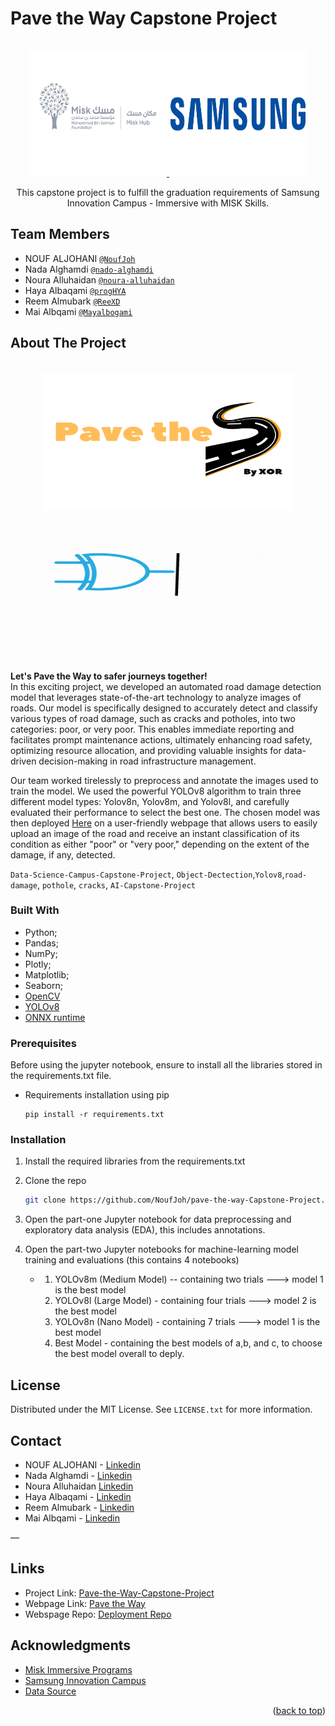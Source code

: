 # Pave the Way Capstone Project
<!-- Improved compatibility of back to top link: See: https://github.com/othneildrew/Best-README-Template/pull/73 -->
<a name="readme-top"></a>



<!-- PROJECT LOGO -->
<br />
<div align="center">
  <a href="https://github.com/github_username/repo_name">
    <img src="imgs/misk_logo.png" alt="Logo" width="220" height="200">
     <img src="imgs/Samsung-Logo.png" alt="Logo" width="220" height="200">
    
  </a>

  <p align="center">
    This capstone project is to fulfill the graduation requirements of Samsung Innovation Campus - Immersive with MISK Skills.
  </p>
</div>


 

## Team Members
* NOUF ALJOHANI [`@NoufJoh`](https://github.com/NoufJoh)
* Nada Alghamdi  [`@nado-alghamdi`](https://github.com/nado-alghamdi)
* Noura Alluhaidan [`@noura-alluhaidan`](https://github.com/noura-alluhaidan)
* Haya Albaqami  [`@progHYA`](https://github.com/progHYA)
* Reem Almubark [`@ReeXD`](https://github.com/ReeXD)
* Mai Albqami [`@Mayalbogami`](https://github.com/Mayalbogami)



<!-- ABOUT THE PROJECT -->
## About The Project
<br />
<div align="center">
  <a href="https://noufjoh.github.io/try/" >
    <img src="imgs/PTW_logo.png" alt="Logo" width="400" height="220">
  </a>
     <img src="imgs/XOR_logo.gif" alt="Logo" width="400" height="220">
  </a>
</div>
<br />

**Let's Pave the Way to safer journeys together!**
<br />
In this exciting project, we developed an automated road damage detection model that leverages state-of-the-art technology to analyze images of roads. Our model is specifically designed to accurately detect and classify various types of road damage, such as cracks and potholes, into two categories: poor, or very poor. This enables immediate reporting and facilitates prompt maintenance actions, ultimately enhancing road safety, optimizing resource allocation, and providing valuable insights for data-driven decision-making in road infrastructure management.

Our team worked tirelessly to preprocess and annotate the images used to train the model. We used the powerful YOLOv8 algorithm to train three different model types: Yolov8n, Yolov8m, and Yolov8l, and carefully evaluated their performance to select the best one. The chosen model was then deployed [Here](https://github.com/NoufJoh/try/) on a user-friendly webpage that allows users to easily upload an image of the road and receive an instant classification of its condition as either "poor" or "very poor," depending on the extent of the damage, if any, detected. 


 `Data-Science-Campus-Capstone-Project`, `Object-Dectection`,`Yolov8`,`road-damage`, `pothole`, `cracks`, `AI-Capstone-Project`




### Built With

* Python;
* Pandas;
* NumPy;
* Plotly;
* Matplotlib;
* Seaborn;
* [OpenCV](https://pypi.org/project/opencv-python/)
* [YOLOv8](https://github.com/ultralytics/ultralytics)
* [ONNX runtime](https://github.com/microsoft/onnxruntime)



<!-- GETTING STARTED -->

### Prerequisites

Before using the jupyter notebook, ensure to install all the libraries stored in the requirements.txt file.
* Requirements installation using pip
  ```
  pip install -r requirements.txt
  ```
  

### Installation

1. Install the required libraries from the requirements.txt
2. Clone the repo
   ```sh
   git clone https://github.com/NoufJoh/pave-the-way-Capstone-Project.git
   ```
3. Open the part-one Jupyter notebook for data preprocessing and exploratory data analysis (EDA), this includes annotations.

4. Open the part-two Jupyter notebooks for machine-learning model training and evaluations (this contains 4 notebooks)
   * 1. YOLOv8m (Medium Model) -- containing two trials ---> model 1 is the best model
     2. YOLOv8l (Large Model) - containing four trials ---> model 2 is the best model
     3. YOLOv8n (Nano Model) - containing 7 trials ---> model 1 is the best model
     4. Best Model - containing the best models of a,b, and c, to choose the best model overall to deply.



<!-- LICENSE -->
## License

Distributed under the MIT License. See `LICENSE.txt` for more information.




<!-- CONTACT -->
## Contact
* NOUF ALJOHANI - [Linkedin](https://www.linkedin.com/in/nouf-aljohani-3785191b3/)
* Nada Alghamdi - [Linkedin](www.linkedin.com/in/nada--alghamdi)
* Noura Alluhaidan [Linkedin](https://www.linkedin.com/in/noura-alluhaidan-84890023b)
* Haya Albaqami  - [Linkedin](https://www.linkedin.com/in/haya-albaqami-97b91823a)
* Reem Almubark - [Linkedin](https://www.linkedin.com/in/reemalmubarak)
* Mai Albqami - [Linkedin](https://www.linkedin.com/in/may-albogami-1509a11a4)

—

## Links
* Project Link: [Pave-the-Way-Capstone-Project](https://github.com/NoufJoh/pave-the-way-Capstone-Project)
* Webpage Link: [Pave the Way](https://noufjoh.github.io/try/)
* Webspage Repo: [Deployment Repo](https://github.com/NoufJoh/try)




<!-- ACKNOWLEDGMENTS -->
## Acknowledgments

* [Misk Immersive Programs](https://hub.misk.org.sa/programs/skills/misk-immersive-programs/)
* [Samsung Innovation Campus](https://innovationcampusksa.thinkific.com/)
* [Data Source](https://www.kaggle.com/datasets/prudhvignv/road-damage-classification-and-assessment)


<p align="right">(<a href="#readme-top">back to top</a>)</p>




